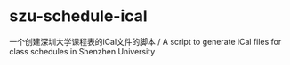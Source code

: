 # szu-schedule-ical
一个创建深圳大学课程表的iCal文件的脚本 / A script to generate iCal files for class schedules in Shenzhen University
